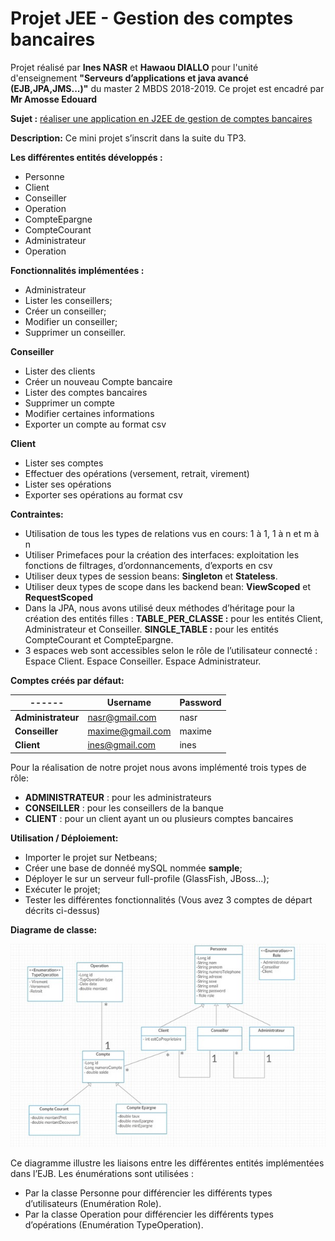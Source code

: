 # Projet JEE - Gestion des comptes bancaires


Projet réalisé par **Ines NASR** et **Hawaou  DIALLO** pour l'unité d'enseignement **"Serveurs d’applications et java avancé (EJB,JPA,JMS...)"** du master 2 MBDS 2018-2019.
Ce projet est encadré par **Mr Amosse Edouard**

**Sujet :** [réaliser  une  application  en  J2EE  de  gestion  de  comptes  bancaires](https://www.dropbox.com/sh/3ipivnnedcvdpya/AAAz22U5GdXXDqvX9vDdIPi1a?dl=0&preview=mini_projet.pdf)

**Description:**
Ce  mini  projet  s’inscrit  dans  la  suite  du  TP3.

**Les différentes entités développés :**
- Personne
- Client
- Conseiller
- Operation
- CompteEpargne
- CompteCourant
- Administrateur
- Operation

**Fonctionnalités implémentées :**
- Administrateur
- Lister les conseillers;
- Créer un conseiller;
- Modifier un conseiller;
- Supprimer un conseiller.
      
**Conseiller**
- Lister des clients
- Créer un nouveau Compte bancaire
- Lister des  comptes bancaires
- Supprimer un compte
- Modifier certaines informations
- Exporter un compte au format csv

**Client**
- Lister ses comptes
- Effectuer des opérations (versement, retrait, virement)
- Lister ses opérations
- Exporter ses opérations au format csv

**Contraintes:**
 - Utilisation de tous les  types  de  relations  vus  en  cours: 1  à  1,  1  à  n  et  m à  n  
 - Utiliser  Primefaces  pour  la  création  des  interfaces:  exploitation  les  fonctions  de  filtrages,  d’ordonnancements, d’exports  en csv
 - Utiliser  deux  types  de  session  beans: **Singleton** et **Stateless**.
 - Utiliser  deux  types  de  scope  dans  les  backend  bean: **ViewScoped** et **RequestScoped**
- Dans la JPA, nous avons utilisé deux méthodes d’héritage pour la création des entités filles :
     **TABLE_PER_CLASSE :** pour les entités Client, Administrateur et Conseiller.
     **SINGLE_TABLE :**  pour les entités CompteCourant et CompteEpargne.
- 3 espaces web sont accessibles selon le rôle de l’utilisateur connecté :
       Espace Client.
       Espace Conseiller.
       Espace Administrateur.



**Comptes créés par défaut:**

------ | Username | Password
--------------- | ---------- | -------------
**Administrateur** | nasr@gmail.com | nasr
**Conseiller** | maxime@gmail.com | maxime
**Client** | ines@gmail.com | ines



Pour la réalisation de notre projet nous avons implémenté trois types de rôle:

- **ADMINISTRATEUR** : pour les administrateurs
- **CONSEILLER** : pour les conseillers de la banque
- **CLIENT** : pour un client ayant un ou plusieurs comptes bancaires




**Utilisation / Déploiement:**

 - Importer le projet sur Netbeans;
 - Créer une base de donnéé mySQL nommée **sample**;
 - Déployer le sur un serveur full-profile (GlassFish, JBoss...);
 - Exécuter le projet;
 - Tester les différentes fonctionnalités (Vous avez 3 comptes de départ décrits ci-dessus)

**Diagrame de classe:**

![Ressource Diagrame de classe](/Docs/Diagramme_De_Classe.jpg)
 
 Ce diagramme illustre les liaisons entre les différentes entités implémentées dans l’EJB. Les énumérations sont utilisées :
- Par la classe Personne pour différencier les différents types d’utilisateurs (Enumération Role).
- Par la classe Operation pour différencier les différents types d’opérations (Enumération TypeOperation).

 
 
 
 
